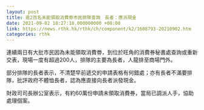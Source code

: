 ```yaml
---
layout: post
title: 逾2百名未能領取消費劵市民排隊查詢　長者：應派現金
date: 2021-09-02 18:27:18.000000000 +08:00
link: https://news.rthk.hk/rthk/ch/component/k2/1608793-20210902.htm
categories: rthk
---
```


連續兩日有大批市民因為未能領取消費劵，到位於旺角的消費券秘書處查詢或重新交表，現場一度有超過200人，排隊的主要為長者，人龍排至商場門外。

部分排隊的長者表示，不清楚早前遞交的申請表格有何錯處；亦有長者不滿要排隊，批評政府不體恤長者，認為應直接向長者派發現金。

財政司司長辦公室表示，有約60萬份申請未領取消費券，當局已調派人手，協助處理個案。
